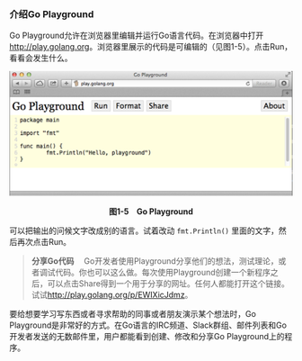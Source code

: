 ### 介绍Go Playground

Go Playground允许在浏览器里编辑并运行Go语言代码。在浏览器中打开<a class="my_markdown" href="['http://play.golang.org']">http://play.golang.org</a>。浏览器里展示的代码是可编辑的（见图1-5）。点击Run，看看会发生什么。

![6.png](../images/6.png)
<center class="my_markdown"><b class="my_markdown">图1-5　Go Playground</b></center>

可以把输出的问候文字改成别的语言。试着改动 `fmt.Println()` 里面的文字，然后再次点击Run。

> **分享Go代码** 　Go开发者使用Playground分享他们的想法，测试理论，或者调试代码。你也可以这么做。每次使用Playground创建一个新程序之后，可以点击Share得到一个用于分享的网址。任何人都能打开这个链接。试试<a class="my_markdown" href="['http://play.golang.org/p/EWIXicJdmz']">http://play.golang.org/p/EWIXicJdmz</a>。

要给想要学习写东西或者寻求帮助的同事或者朋友演示某个想法时，Go Playground是非常好的方式。在Go语言的IRC频道、Slack群组、邮件列表和Go开发者发送的无数邮件里，用户都能看到创建、修改和分享Go Playground上的程序。

